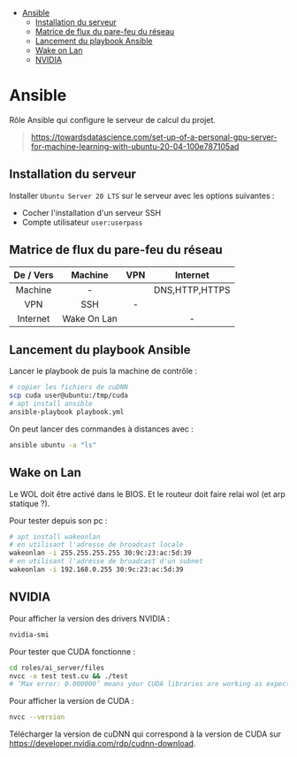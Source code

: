 - [Ansible](#ansible)
	- [Installation du serveur](#installation-du-serveur)
	- [Matrice de flux du pare-feu du réseau](#matrice-de-flux-du-pare-feu-du-réseau)
	- [Lancement du playbook Ansible](#lancement-du-playbook-ansible)
	- [Wake on Lan](#wake-on-lan)
	- [NVIDIA](#nvidia)

# Ansible
Rôle Ansible qui configure le serveur de calcul du projet.

>https://towardsdatascience.com/set-up-of-a-personal-gpu-server-for-machine-learning-with-ubuntu-20-04-100e787105ad

## Installation du serveur
Installer `Ubuntu Server 20 LTS` sur le serveur avec les options suivantes :
- Cocher l'installation d'un serveur SSH
- Compte utilisateur `user:userpass`

## Matrice de flux du pare-feu du réseau

| De / Vers |   Machine   |  VPN  |    Internet    |
| :-------: | :---------: | :---: | :------------: |
|  Machine  |      -      |       | DNS,HTTP,HTTPS |
|    VPN    |     SSH     |   -   |                |
| Internet  | Wake On Lan |       |       -        |

## Lancement du playbook Ansible

Lancer le playbook de puis la machine de contrôle :
```bash
# copier les fichiers de cuDNN
scp cuda user@ubuntu:/tmp/cuda
# apt install ansible
ansible-playbook playbook.yml
```

On peut lancer des commandes à distances avec :
```bash
ansible ubuntu -a "ls"
```

## Wake on Lan
Le WOL doit être activé dans le BIOS.
Et le routeur doit faire relai wol (et arp statique ?).

Pour tester depuis son pc :
```bash
# apt install wakeonlan
# en utilisant l'adresse de broadcast locale
wakeonlan -i 255.255.255.255 30:9c:23:ac:5d:39
# en utilisant l'adresse de broadcast d'un subnet
wakeonlan -i 192.168.0.255 30:9c:23:ac:5d:39
```

## NVIDIA

Pour afficher la version des drivers NVIDIA :
```bash
nvidia-smi
```

Pour tester que CUDA fonctionne :
```bash
cd roles/ai_server/files
nvcc -o test test.cu && ./test
# ‘Max error: 0.000000’ means your CUDA libraries are working as expected!
```

Pour afficher la version de CUDA :
```bash
nvcc --version
```
Télécharger la version de cuDNN qui correspond à la version de CUDA sur https://developer.nvidia.com/rdp/cudnn-download.
